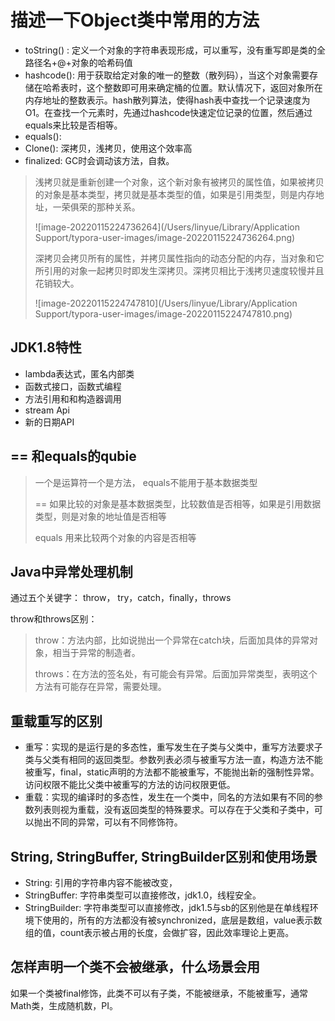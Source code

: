 # 描述一下Object类中常用的方法

* toString() : 定义一个对象的字符串表现形成，可以重写，没有重写即是类的全路径名+@+对象的哈希码值
* hashcode():   用于获取给定对象的唯一的整数（散列码），当这个对象需要存储在哈希表时，这个整数即可用来确定桶的位置。默认情况下，返回对象所在内存地址的整数表示。hash散列算法，使得hash表中查找一个记录速度为O1。在查找一个元素时，先通过hashcode快速定位记录的位置，然后通过equals来比较是否相等。
* equals():  
* Clone(): 深拷贝，浅拷贝，使用这个效率高
* finalized: GC时会调动该方法，自救。

> 浅拷贝就是重新创建一个对象，这个新对象有被拷贝的属性值，如果被拷贝的对象是基本类型，拷贝就是基本类型的值，如果是引用类型，则是内存地址，一荣俱荣的那种关系。
>
> ![image-20220115224736264](/Users/linyue/Library/Application Support/typora-user-images/image-20220115224736264.png)
>
> 深拷贝会拷贝所有的属性，并拷贝属性指向的动态分配的内存，当对象和它所引用的对象一起拷贝时即发生深拷贝。深拷贝相比于浅拷贝速度较慢并且花销较大。
>
> ![image-20220115224747810](/Users/linyue/Library/Application Support/typora-user-images/image-20220115224747810.png)



## JDK1.8特性

* lambda表达式，匿名内部类
* 函数式接口，函数式编程
* 方法引用和和构造器调用
* stream Api
* 新的日期API



## == 和equals的qubie

> 一个是运算符一个是方法， equals不能用于基本数据类型
>
> == 如果比较的对象是基本数据类型，比较数值是否相等，如果是引用数据类型，则是对象的地址值是否相等
>
> equals 用来比较两个对象的内容是否相等





## Java中异常处理机制

通过五个关键字： throw， try，catch，finally，throws

throw和throws区别：

> throw：方法内部，比如说抛出一个异常在catch块，后面加具体的异常对象，相当于异常的制造者。
>
> throws：在方法的签名处，有可能会有异常。后面加异常类型，表明这个方法有可能存在异常，需要处理。





## 重载重写的区别

* 重写：实现的是运行是的多态性，重写发生在子类与父类中，重写方法要求子类与父类有相同的返回类型。参数列表必须与被重写方法一直，构造方法不能被重写，final，static声明的方法都不能被重写，不能抛出新的强制性异常。访问权限不能比父类中被重写的方法的访问权限更低。
* 重载：实现的编译时的多态性，发生在一个类中，同名的方法如果有不同的参数列表则视为重载，没有返回类型的特殊要求。可以存在于父类和子类中，可以抛出不同的异常，可以有不同修饰符。





## String, StringBuffer, StringBuilder区别和使用场景

* String: 引用的字符串内容不能被改变，
* StringBuffer: 字符串类型可以直接修改，jdk1.0，线程安全。
* StringBuilder: 字符串类型可以直接修改，jdk1.5与sb的区别他是在单线程环境下使用的，所有的方法都没有被synchronized，底层是数组，value表示数组的值，count表示被占用的长度，会做扩容，因此效率理论上更高。



## 怎样声明一个类不会被继承，什么场景会用

如果一个类被final修饰，此类不可以有子类，不能被继承，不能被重写，通常Math类，生成随机数，PI。



